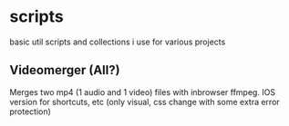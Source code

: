 # scripts

basic util scripts and collections i use for various projects

## Videomerger (All?)
Merges two mp4 (1 audio and 1 video) files with inbrowser ffmpeg.
IOS version for shortcuts, etc (only visual, css change with some extra error protection)
